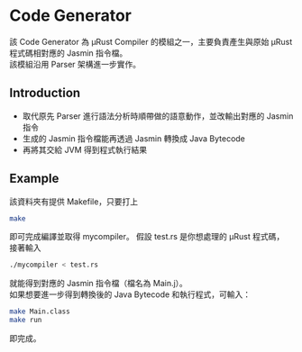 # Code Generator
該 Code Generator 為 μRust Compiler 的模組之一，主要負責產生與原始 μRust 程式碼相對應的 Jasmin 指令檔。  
該模組沿用 Parser 架構進一步實作。
## Introduction
- 取代原先 Parser 進行語法分析時順帶做的語意動作，並改輸出對應的 Jasmin 指令
- 生成的 Jasmin 指令檔能再透過 Jasmin 轉換成 Java Bytecode
- 再將其交給 JVM 得到程式執行結果
## Example
該資料夾有提供 Makefile，只要打上
```sh
make
```
即可完成編譯並取得 mycompiler。
假設 test.rs 是你想處理的 μRust 程式碼， 接著輸入
```sh
./mycompiler < test.rs
```
就能得到對應的 Jasmin 指令檔（檔名為 Main.j）。  
如果想要進一步得到轉換後的 Java Bytecode 和執行程式，可輸入：
```sh
make Main.class
make run
```
即完成。

